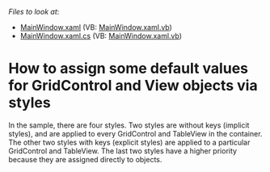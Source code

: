 <!-- default file list -->
*Files to look at*:

* [MainWindow.xaml](./CS/StyleGridControlAndView/MainWindow.xaml) (VB: [MainWindow.xaml.vb](./VB/StyleGridControlAndView/MainWindow.xaml.vb))
* [MainWindow.xaml.cs](./CS/StyleGridControlAndView/MainWindow.xaml.cs) (VB: [MainWindow.xaml.vb](./VB/StyleGridControlAndView/MainWindow.xaml.vb))
<!-- default file list end -->
# How to assign some default values for GridControl and View objects via styles


<p>In the sample, there are four styles. Two styles are without keys (implicit styles), and are applied to every GridControl and TableView in the container. The other two styles with keys (explicit styles) are applied to a particular GridControl and TableView. The last two styles have a higher priority because they are assigned directly to objects.</p>

<br/>


